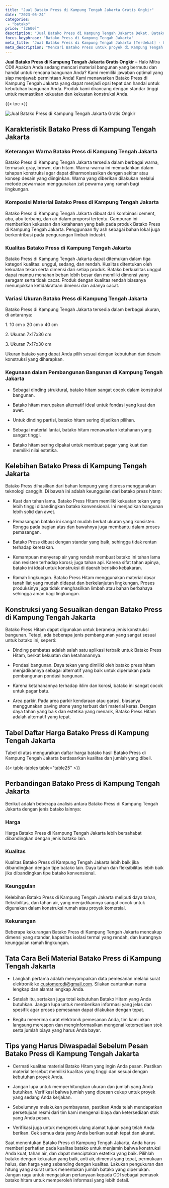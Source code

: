 ```yaml
---
title: "Jual Batako Press di Kampung Tengah Jakarta Gratis Ongkir"
date: "2023-05-24"
categories:
 - "batako"
price: "[2600]"
description: "Jual Batako Press di Kampung Tengah Jakarta Dekat. Batako Press ini sering dipakai dalam proyek pembangunan sebagai bahan bangunan yang tahan lama dan awet. Hubungi kami untuk informasi lebih lanjut."
focus_keyphrase: "Batako Press di Kampung Tengah Jakarta"
meta_title: "Jual Batako Press di Kampung Tengah Jakarta [Terdekat] - CDI"
meta_description: "Mencari Batako Press untuk proyek di Kampung Tengah Jakarta? Kami menyediakan Batako Press berkualitas untuk material dinding. Dapatkan penawaran terbaik sekarang."
---
```


**Jual Batako Press di Kampung Tengah Jakarta Gratis Ongkir** – Halo Mitra CDI! Apakah Anda sedang mencari material bangunan yang bermutu dan handal untuk rencana bangunan Anda? Kami memiliki jawaban optimal yang siap menjawab permintaan Anda! Kami menawarkan Batako Press di Kampung Tengah Jakarta yang dapat menjadi opsi tepat dan handal untuk kebutuhan bangunan Anda. Produk kami dirancang dengan standar tinggi untuk memastikan kekuatan dan kekuatan konstruksi Anda.

{{< toc >}}

![Jual Batako Press di Kampung Tengah Jakarta Gratis Ongkir](/images/batako/batako-press-22.jpg)

## Karakteristik Batako Press di Kampung Tengah Jakarta

### Keterangan Warna Batako Press di Kampung Tengah Jakarta

Batako Press di Kampung Tengah Jakarta tersedia dalam berbagai warna, termasuk gray, brown, dan hitam. Warna-warna ini memudahkan dalam tahapan konstruksi agar dapat diharmonisasikan dengan sekitar atau konsep desain yang diinginkan. Warna yang diberikan dilakukan melalui metode pewarnaan menggunakan zat pewarna yang ramah bagi lingkungan.

### Komposisi Material Batako Press di Kampung Tengah Jakarta

Batako Press di Kampung Tengah Jakarta dibuat dari kombinasi cement, abu, abu terbang, dan air dalam proporsi tertentu. Campuran ini memberikan kekuatan dan ketahanan yang baik pada produk Batako Press di Kampung Tengah Jakarta. Penggunaan fly ash sebagai bahan lokal juga berkontribusi pada pengurangan limbah industri.

### Kualitas Batako Press di Kampung Tengah Jakarta

Batako Press di Kampung Tengah Jakarta dapat ditemukan dalam tiga kategori kualitas: unggul, sedang, dan rendah. Kualitas ditentukan oleh kekuatan tekan serta dimensi dari setiap produk. Batako berkualitas unggul dapat mampu menahan beban lebih besar dan memiliki dimensi yang seragam serta tidak cacat. Produk dengan kualitas rendah biasanya menunjukkan ketidakrataan dimensi dan adanya cacat.

### Variasi Ukuran Batako Press di Kampung Tengah Jakarta

Batako Press di Kampung Tengah Jakarta tersedia dalam berbagai ukuran, di antaranya:

1\. 10 cm x 20 cm x 40 cm

2\. Ukuran 7x17x36 cm

3\. Ukuran 7x17x30 cm

Ukuran batako yang dapat Anda pilih sesuai dengan kebutuhan dan desain konstruksi yang diharapkan.

### Kegunaan dalam Pembangunan Bangunan di Kampung Tengah Jakarta

*   Sebagai dinding struktural, batako hitam sangat cocok dalam konstruksi bangunan.

*   Batako hitam merupakan alternatif ideal untuk fondasi yang kuat dan awet.

*   Untuk dinding partisi, batako hitam sering dijadikan pilihan.

*   Sebagai material lantai, batako hitam menawarkan ketahanan yang sangat tinggi.

*   Batako hitam sering dipakai untuk membuat pagar yang kuat dan memiliki nilai estetika.

## Kelebihan Batako Press di Kampung Tengah Jakarta

Batako Press dihasilkan dari bahan lempung yang dipress menggunakan teknologi canggih. Di bawah ini adalah keunggulan dari batako press hitam:

*   Kuat dan tahan lama. Batako Press Hitam memiliki kekuatan tekan yang lebih tinggi dibandingkan batako konvensional. Ini menjadikan bangunan lebih solid dan awet.

*   Pemasangan batako ini sangat mudah berkat ukuran yang konsisten. Rongga pada bagian atas dan bawahnya juga membantu dalam proses pemasangan.

*   Batako Press dibuat dengan standar yang baik, sehingga tidak rentan terhadap keretakan.

*   Kemampuan menyerap air yang rendah membuat batako ini tahan lama dan resisten terhadap korosi; juga tahan api. Karena sifat tahan apinya, batako ini ideal untuk konstruksi di daerah berisiko kebakaran.

*   Ramah lingkungan. Batako Press Hitam menggunakan material dasar tanah liat yang mudah didapat dan berkelanjutan lingkungan. Proses produksinya juga tidak menghasilkan limbah atau bahan berbahaya sehingga aman bagi lingkungan.

## Konstruksi yang Sesuaikan dengan Batako Press di Kampung Tengah Jakarta

Batako Press Hitam dapat digunakan untuk beraneka jenis konstruksi bangunan. Tetapi, ada beberapa jenis pembangunan yang sangat sesuai untuk batako ini, seperti:

*   Dinding pembatas adalah salah satu aplikasi terbaik untuk Batako Press Hitam, berkat kekuatan dan ketahanannya.

*   Pondasi bangunan. Daya tekan yang dimiliki oleh batako press hitam menjadikannya sebagai alternatif yang baik untuk diperlukan pada pembangunan pondasi bangunan.

*   Karena ketahanannya terhadap iklim dan korosi, batako ini sangat cocok untuk pagar batu.

*   Area parkir. Pada area parkir kendaraan atau garasi, biasanya menggunakan paving stone yang terbuat dari material keras. Dengan daya tahan yang baik dan estetika yang menarik, Batako Press Hitam adalah alternatif yang tepat.

## Tabel Daftar Harga Batako Press di Kampung Tengah Jakarta

Tabel di atas menguraikan daftar harga batako hasil Batako Press di Kampung Tengah Jakarta berdasarkan kualitas dan jumlah yang dibeli.

{{< table-tables table="table25" >}} 

## Perbandingan Batako Press di Kampung Tengah Jakarta

Berikut adalah beberapa analisis antara Batako Press di Kampung Tengah Jakarta dengan jenis batako lainnya:

### Harga

Harga Batako Press di Kampung Tengah Jakarta lebih bersahabat dibandingkan dengan jenis batako lain.

### Kualitas

Kualitas Batako Press di Kampung Tengah Jakarta lebih baik jika dibandingkan dengan tipe batako lain. Daya tahan dan fleksibilitas lebih baik jika dibandingkan tipe batako konvensional.

### Keunggulan

Kelebihan Batako Press di Kampung Tengah Jakarta meliputi daya tahan, fleksibilitas, dan tahan air, yang menjadikannya sangat cocok untuk digunakan dalam konstruksi rumah atau proyek komersial.

### Kekurangan

Beberapa kekurangan Batako Press di Kampung Tengah Jakarta mencakup dimensi yang standar, kapasitas isolasi termal yang rendah, dan kurangnya keunggulan ramah lingkungan.

## Tata Cara Beli Material Batako Press di Kampung Tengah Jakarta

*   Langkah pertama adalah menyampaikan data pemesanan melalui surat elektronik ke customercdi@gmail.com. Silakan cantumkan nama lengkap dan alamat lengkap Anda.

*   Setelah itu, sertakan juga total kebutuhan Batako Hitam yang Anda butuhkan. Jangan lupa untuk memberikan informasi yang jelas dan spesifik agar proses pemesanan dapat dilakukan dengan tepat.

*   Begitu menerima surat elektronik pemesanan Anda, tim kami akan langsung merespon dan menginformasikan mengenai ketersediaan stok serta jumlah biaya yang harus Anda bayar.

## Tips yang Harus Diwaspadai Sebelum Pesan Batako Press di Kampung Tengah Jakarta

*   Cermati kualitas material Batako Hitam yang ingin Anda pesan. Pastikan material tersebut memiliki kualitas yang tinggi dan sesuai dengan kebutuhan proyek Anda.

*   Jangan lupa untuk memperhitungkan ukuran dan jumlah yang Anda butuhkan. Verifikasi bahwa jumlah yang dipesan cukup untuk proyek yang sedang Anda kerjakan.

*   Sebelumnya melakukan pembayaran, pastikan Anda telah mendapatkan persetujuan resmi dari tim kami mengenai biaya dan ketersediaan stok yang Anda pesan.

*   Verifikasi juga untuk mengecek ulang alamat tujuan yang telah Anda berikan. Cek semua data yang Anda berikan sudah tepat dan akurat.

Saat menentukan Batako Press di Kampung Tengah Jakarta, Anda harus memberi perhatian pada kualitas batako untuk menjamin bahwa konstruksi Anda kuat, tahan air, dan dapat menciptakan estetika yang baik. Pilihlah batako dengan kekuatan yang baik, anti air, dimensi yang tepat, permukaan halus, dan harga yang sebanding dengan kualitas. Lakukan pengukuran dan hitung yang akurat untuk menentukan jumlah batako yang diperlukan. Jangan ragu untuk mengajukan pertanyaan kepada CDI sebagai pemasok batako hitam untuk memperoleh informasi yang lebih detail.